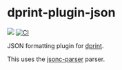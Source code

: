 # dprint-plugin-json

[![](https://img.shields.io/crates/v/dprint-plugin-json.svg)](https://crates.io/crates/dprint-plugin-json) [![CI](https://github.com/dprint/dprint-plugin-json/workflows/CI/badge.svg)](https://github.com/dprint/dprint-plugin-json/actions?query=workflow%3ACI)

JSON formatting plugin for [dprint](https://github.com/dprint/dprint).

This uses the [jsonc-parser](https://github.com/dprint/jsonc-parser) parser.
